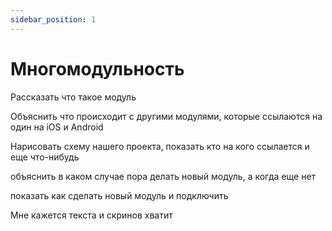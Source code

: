 ```yaml
---
sidebar_position: 1
---
```


# Многомодульность

Рассказать что такое модуль

Объяснить что происходит с другими модулями, которые ссылаются на один на iOS и Android

Нарисовать схему нашего проекта, показать кто на кого ссылается и еще что-нибудь 

объяснить в каком случае пора делать новый модуль, а когда еще нет

показать как сделать новый модуль и подключить

Мне кажется текста и скринов хватит